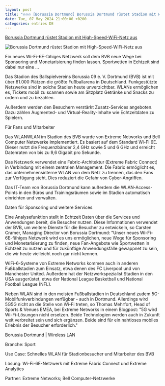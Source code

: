 ```yaml
---
layout: post
title: "🔥🔥🔥 [Borussia Dortmund] Borussia Dortmund rüstet Stadion mit High-Speed-WiFi-Netz aus"
date: Tue, 07 May 2024 21:00:00 +0200
categories: entries DE
---
```

[Borussia Dortmund rüstet Stadion mit High-Speed-WiFi-Netz aus](https://www.cio.de/a/borussia-dortmund-ruestet-stadion-mit-high-speed-wifi-netz-aus,3733929)

![Borussia Dortmund rüstet Stadion mit High-Speed-WiFi-Netz aus](https://images.cio.de/bdb/3393433/640x360.jpg)

Ein neues Wi-Fi-6E-fähiges Netzwerk soll dem BVB neue Wege bei Sponsoring und Monetarisierung finden lassen. Sportwetten in Echtzeit sind dabei nur eine ...

Das Stadion des Ballspielvereins Borussia 09 e. V. Dortmund (BVB) ist mit über 81.000 Plätzen die größte Fußballarena in Deutschland. Funkgestützte Netzwerke sind in solche Stadien heute unverzichtbar. WLANs ermöglichen es, Tickets mobil zu scannen sowie am Sitzplatz Getränke und Snacks zu ordern und zu bezahlen.

Außerdem werden den Besuchern verstärkt Zusatz-Services angeboten. Dazu zählen Augmented- und Virtual-Reality-Inhalte wie Echtzeitdaten zu Spielern.

Für Fans und Mitarbeiter

Das WLANWLAN im Stadion des BVB wurde von Extreme Networks und Bell Computer Netzwerke implementiert. Es basiert auf dem Standard Wi-Fi 6E. Dieser nutzt die Frequenzbänder 2,4 GHz sowie 5 und 6 GHz und erreicht Datenraten von bis zu 9,6 Gigabit pro Sekunde.

Das Netzwerk verwendet eine Fabric-Architektur (Extreme Fabric Connect) in Verbindung mit einem zentralen Management. Die Fabric ermöglicht es, das unternehmensinterne WLAN von dem Netz zu trennen, das den Fans zur Verfügung steht. Dies reduziert die Gefahr von Cyber-Angriffen.

Das IT-Team von Borussia Dortmund kann außerdem die WLAN-Access-Points in den Büros und Trainingsräumen sowie im Stadion automatisch einrichten und verwalten.

Daten für Sponsoring und weitere Services

Eine Analysefunktion stellt in Echtzeit Daten über die Services und Anwendungen bereit, die Besucher nutzen. Diese Informationen verwendet der BVB, um weitere Dienste für die Besucher zu entwickeln, so Carsten Cramer, Managing Director von Borussia Dortmund: "Unser neues Wi-Fi-6E-fähiges Netzwerk wird es uns ermöglichen, neue Wege für Sponsoring und Monetarisierung zu finden, neue Fan-Angebote wie Sportwetten in Echtzeit zu nutzen und für zukünftige Anwendungsfälle gewappnet zu sein, die wir heute vielleicht noch gar nicht kennen.

WiFi-6-Systeme von Extreme Networks kommen auch in anderen Fußballstadien zum Einsatz, etwa denen des FC Liverpool und von Manchester United. Außerdem hat der Netzwerkspezialist Stadien in den USA ausgerüstet, etwa der National League Basketball und National Football League (NFL).

Neben WLAN sind in den meisten Fußballstadien in Deutschland zudem 5G-Mobilfunkverbindungen verfügbar - auch in Dortmund. Allerdings wird 5G5G nicht an die Stelle von Wi-Fi treten, so Thomas Mehrfort, Head of Sports & Venues EMEA, bei Extreme Networks in einem Blogpost: "5G wird Wi-Fi-Lösungen nicht ersetzen. Beide Technologien werden auch in Zukunft weit verbreitet sein und sich ergänzen. Beide sind für ein nahtloses mobiles Erlebnis der Besucher erforderlich."

Borussia Dortmund | Wireless LAN

Branche: Sport

Use Case: Schnelles WLAN für Stadionbesucher und Mitarbeiter des BVB

Lösung: Wi-Fi-6E-Netzwerk mit Extreme Fabric Connect und Extreme Analytics

Partner: Extreme Networks; Bell Computer-Netzwerke

